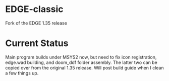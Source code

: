 # EDGE-classic
Fork of the EDGE 1.35 release

# Current Status
Main program builds under MSYS2 now, but need to fix icon registration, edge.wad building, and doom_ddf folder assembly. The latter two can be copied over from the original 1.35 release. Will post build guide when I clean a few things up.
